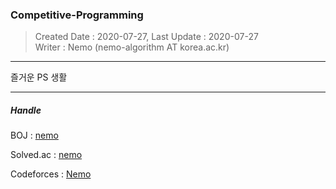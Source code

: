 ### Competitive-Programming
> Created Date : 2020-07-27, Last Update : 2020-07-27<br>
> Writer : Nemo (nemo-algorithm AT korea.ac.kr)

---

즐거운 PS 생활

---

##### Handle

BOJ : [nemo](https://www.acmicpc.net/user/nemo)

Solved.ac : [nemo](https://solved.ac/nemo)

Codeforces : [Nemo](https://codeforces.com/profile/nemo)